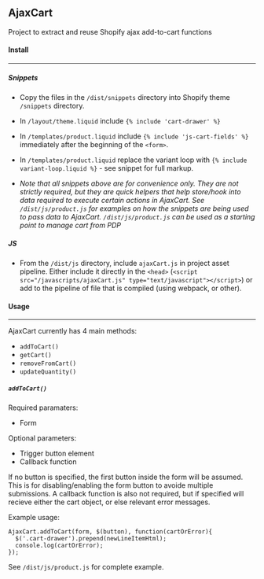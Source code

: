 ## AjaxCart

Project to extract and reuse Shopify ajax add-to-cart functions

#### Install
---
##### Snippets

* Copy the files in the `/dist/snippets` directory into Shopify theme `/snippets` directory.

* In `/layout/theme.liquid` include `{% include 'cart-drawer' %}`

* In `/templates/product.liquid` include `{% include 'js-cart-fields' %}` immediately after the beginning of the `<form>`.

* In `/templates/product.liquid` replace the variant loop with `{% include variant-loop.liquid %}` - see snippet for full markup. 

* *Note that all snippets above are for convenience only. They are not strictly required, but they are quick helpers that help store/hook into data required to execute certain actions in AjaxCart. See `/dist/js/product.js` for examples on how the snippets are being used to pass data to AjaxCart. `/dist/js/product.js` can be used as a starting point to manage cart from PDP*

##### JS

* From the `/dist/js` directory, include `ajaxCart.js` in project asset pipeline. Either include it directly in the `<head>` (`<script src="/javascripts/ajaxCart.js" type="text/javascript"></script>`) or add to the pipeline of file that is compiled (using webpack, or other).


#### Usage
---

AjaxCart currently has 4 main methods:

* `addToCart()`
* `getCart()`
* `removeFromCart()`
* `updateQuantity()`

##### `addToCart()`

Required paramaters:
* Form

Optional parameters:
* Trigger button element
* Callback function

If no button is specified, the first button inside the form will be assumed. This is for disabling/enabling the form button to avoide multiple submissions. A callback function is also not required, but if specified will recieve either the cart object, or else relevant error messages.

Example usage:
```
AjaxCart.addToCart(form, $(button), function(cartOrError){
  $('.cart-drawer').prepend(newLineItemHtml);
  console.log(cartOrError);
});
```

See `/dist/js/product.js` for complete example.
